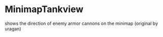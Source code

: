 MinimapTankview
===============

shows the direction of enemy armor cannons on the minimap (original by uragan)
